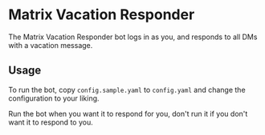 # Matrix Vacation Responder

The Matrix Vacation Responder bot logs in as you, and responds to all DMs with a
vacation message.

## Usage

To run the bot, copy `config.sample.yaml` to `config.yaml` and change the
configuration to your liking.

Run the bot when you want it to respond for you, don't run it if you don't want
it to respond to you.
